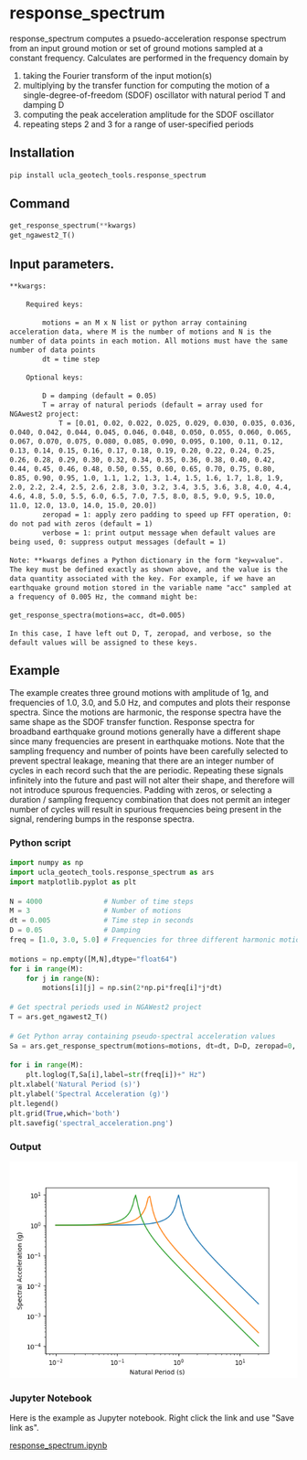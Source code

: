# response_spectrum

response_spectrum computes a psuedo-acceleration response spectrum from an input ground motion or set of ground motions sampled at a constant frequency. Calculates are performed in the frequency domain by

1. taking the Fourier transform of the input motion(s)
2. multiplying by the transfer function for computing the motion of a single-degree-of-freedom (SDOF) oscillator with natural period T and damping D
3. computing the peak acceleration amplitude for the SDOF oscillator
4. repeating steps 2 and 3 for a range of user-specified periods

## Installation  
```python
pip install ucla_geotech_tools.response_spectrum
```

## Command
```python
get_response_spectrum(**kwargs)
get_ngawest2_T()
```

## Input parameters.
```
**kwargs:

    Required keys:
    
        motions = an M x N list or python array containing acceleration data, where M is the number of motions and N is the number of data points in each motion. All motions must have the same number of data points 
        dt = time step
        
    Optional keys:
    
        D = damping (default = 0.05)
        T = array of natural periods (default = array used for NGAwest2 project: 
            T = [0.01, 0.02, 0.022, 0.025, 0.029, 0.030, 0.035, 0.036, 0.040, 0.042, 0.044, 0.045, 0.046, 0.048, 0.050, 0.055, 0.060, 0.065, 0.067, 0.070, 0.075, 0.080, 0.085, 0.090, 0.095, 0.100, 0.11, 0.12, 0.13, 0.14, 0.15, 0.16, 0.17, 0.18, 0.19, 0.20, 0.22, 0.24, 0.25, 0.26, 0.28, 0.29, 0.30, 0.32, 0.34, 0.35, 0.36, 0.38, 0.40, 0.42, 0.44, 0.45, 0.46, 0.48, 0.50, 0.55, 0.60, 0.65, 0.70, 0.75, 0.80, 0.85, 0.90, 0.95, 1.0, 1.1, 1.2, 1.3, 1.4, 1.5, 1.6, 1.7, 1.8, 1.9, 2.0, 2.2, 2.4, 2.5, 2.6, 2.8, 3.0, 3.2, 3.4, 3.5, 3.6, 3.8, 4.0, 4.4, 4.6, 4.8, 5.0, 5.5, 6.0, 6.5, 7.0, 7.5, 8.0, 8.5, 9.0, 9.5, 10.0, 11.0, 12.0, 13.0, 14.0, 15.0, 20.0])
        zeropad = 1: apply zero padding to speed up FFT operation, 0: do not pad with zeros (default = 1)
        verbose = 1: print output message when default values are being used, 0: suppress output messages (default = 1)
        
Note: **kwargs defines a Python dictionary in the form "key=value". The key must be defined exactly as shown above, and the value is the data quantity associated with the key. For example, if we have an earthquake ground motion stored in the variable name "acc" sampled at a frequency of 0.005 Hz, the command might be:

get_response_spectra(motions=acc, dt=0.005)

In this case, I have left out D, T, zeropad, and verbose, so the default values will be assigned to these keys.
```

## Example
The example creates three ground motions with amplitude of 1g, and frequencies of 1.0, 3.0, and 5.0 Hz, and computes and plots their response spectra. Since the motions are harmonic, the response spectra have the same shape as the SDOF transfer function. Response spectra for broadband earthquake ground motions generally have a different shape since many frequencies are present in earthquake motions. Note that the sampling frequency and number of points have been carefully selected to prevent spectral leakage, meaning that there are an integer number of cycles in each record such that the are periodic. Repeating these signals infinitely into the future and past will not alter their shape, and therefore will not introduce spurous frequencies. Padding with zeros, or selecting a duration / sampling frequency combination that does not permit an integer number of cycles will result in spurious frequencies being present in the signal, rendering bumps in the response spectra.

### Python script
```python
import numpy as np
import ucla_geotech_tools.response_spectrum as ars
import matplotlib.pyplot as plt

N = 4000               # Number of time steps
M = 3                  # Number of motions
dt = 0.005             # Time step in seconds
D = 0.05               # Damping
freq = [1.0, 3.0, 5.0] # Frequencies for three different harmonic motions

motions = np.empty([M,N],dtype="float64")
for i in range(M):
    for j in range(N):
        motions[i][j] = np.sin(2*np.pi*freq[i]*j*dt)

# Get spectral periods used in NGAWest2 project
T = ars.get_ngawest2_T()

# Get Python array containing pseudo-spectral acceleration values
Sa = ars.get_response_spectrum(motions=motions, dt=dt, D=D, zeropad=0, verbose=0)

for i in range(M):
    plt.loglog(T,Sa[i],label=str(freq[i])+" Hz")
plt.xlabel('Natural Period (s)')
plt.ylabel('Spectral Acceleration (g)')
plt.legend()
plt.grid(True,which='both')
plt.savefig('spectral_acceleration.png')
```

### Output
![](spectral_acceleration.png)

### Jupyter Notebook
Here is the example as Jupyter notebook.  Right click the link and use "Save link as".

[response_spectrum.ipynb](https://github.com/sjbrandenberg/ucla_geotech_tools/raw/main/response_spectrum/response_spectrum.ipynb)

